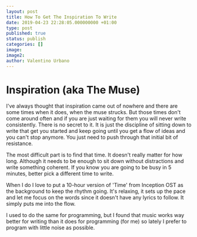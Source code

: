 ```yaml
---
layout: post
title: How To Get The Inspiration To Write
date: 2019-04-23 22:28:05.000000000 +01:00
type: post
published: true
status: publish
categories: []
image:
image2:
author: Valentino Urbano
---
```

# Inspiration (aka The Muse)

I've always thought that inspiration came out of nowhere and there are some times when it does, when the muse strucks. But those times don't come around often and if you are just waiting for them you will never write consistently. There is no secret to it. It is just the discipline of sitting down to write that get you started and keep going until you get a flow of ideas and you can't stop anymore. You just need to push through that initial bit of resistance.

The most difficult part is to find that time. It doesn't really matter for how long. Although it needs to be enough to sit down without distractions and write something coherent. If you know you are going to be busy in 5 minutes, better pick a different time to write.

When I do I love to put a 10-hour version of 'Time' from Inception OST as the background to keep the rhythm going. It's relaxing, it sets up the pace and let me focus on the words since it doesn't have any lyrics to follow. It simply puts me into the flow.

I used to do the same for programming, but I found that music works way better for writing than it does for programming (for me) so lately I prefer to program with little noise as possible.